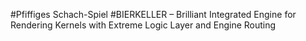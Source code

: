 #Pfiffiges Schach-Spiel
#BIERKELLER – Brilliant Integrated Engine for Rendering Kernels with Extreme Logic Layer and Engine Routing
